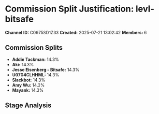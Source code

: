 # Commission Split Justification: levl-bitsafe

**Channel ID:** C0975SD1Z33
**Created:** 2025-07-21 13:02:42
**Members:** 6

## Commission Splits

- **Addie Tackman:** 14.3%
- **Aki:** 14.3%
- **Jesse Eisenberg - Bitsafe:** 14.3%
- **U0704CLHHML:** 14.3%
- **Slackbot:** 14.3%
- **Amy Wu:** 14.3%
- **Mayank:** 14.3%

## Stage Analysis

